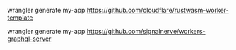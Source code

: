 wrangler generate my-app https://github.com/cloudflare/rustwasm-worker-template

wrangler generate my-app https://github.com/signalnerve/workers-graphql-server


